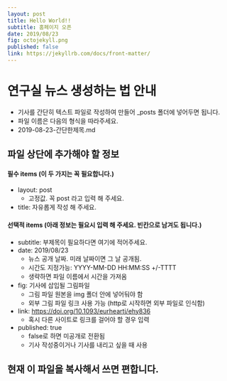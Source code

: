 ```yaml
---
layout: post
title: Hello World!!
subtitle: 홈페이지 오픈
date: 2019/08/23
fig: octojekyll.png
published: false
link: https://jekyllrb.com/docs/front-matter/
---
```


# 연구실 뉴스 생성하는 법 안내
* 기사를 간단히 텍스트 파일로 작성하여 만들어 _posts 폴더에 넣어두면 됩니다.
* 파일 이름은 다음의 형식을 따라주세요.
* 2019-08-23-간단한제목.md

## 파일 상단에 추가해야 할 정보


#### 필수 items (이 두 가지는 꼭 필요합니다.)
* layout: post
  * 고정값. 꼭 post 라고 입력 해 주세요.
* title: 자유롭게 작성 해 주세요.


#### 선택적 items (아래 정보는 필요시 입력 해 주세요. 빈칸으로 남겨도 됩니다.)

* subtitle: 부제목이 필요하다면 여기에 적어주세요.
* date: 2019/08/23
  * 뉴스 공개 날짜. 미래 날짜이면 그 날 공개됨.
  * 시간도 지정가능: YYYY-MM-DD HH:MM:SS +/-TTTT
  * 생략하면 파일 이름에서 시간을 가져옴
* fig: 기사에 삽입될 그림파일
  * 그림 파일 원본을 img 폴더 안에 넣어둬야 함
  * 외부 그림 파일 링크 사용 가능 (http로 시작하면 외부 파일로 인식함)
* link: https://doi.org/10.1093/eurheartj/ehy836
  * 혹시 다른 사이트로 링크를 걸어야 할 경우 입력
* published: true
  * false로 하면 미공개로 전환됨
  * 기사 작성중이거나 기사를 내리고 싶을 때 사용

## 현재 이 파일을 복사해서 쓰면 편합니다.
